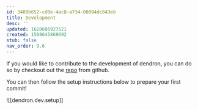 ```yaml
---
id: 3489b652-cd0e-4ac8-a734-08094dc043eb
title: Development
desc: ''
updated: 1620686927521
created: 1598645869692
stub: false
nav_order: 9.6
---
```

If you would like to contribute to the development of dendron, you can do so by checkout out the [repo](https://github.com/dendronhq/dendron) from github.

You can then follow the setup instructions below to prepare your first commit!

![[dendron.dev.setup]]

